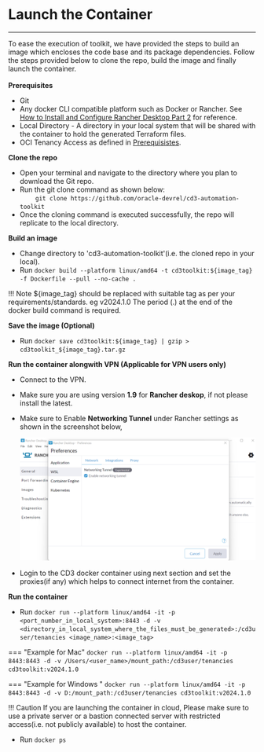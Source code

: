 # **Launch the Container**
---
To ease the execution of toolkit, we have provided the steps to build an image which encloses the code base and its package dependencies. Follow the steps provided below  to clone the repo, build the image and finally launch the container.
<br><br>
**Prerequisites**

* Git
* Any docker CLI compatible platform such as Docker or Rancher. See [How to Install and Configure Rancher Desktop Part 2](https://www.youtube.com/watch?v=2QNAOJpeJZc) for reference.
* Local Directory - A directory in your local system that will be shared with the container to hold the generated Terraform files.
* OCI Tenancy Access as defined in [Prerequisistes](prerequisites.md).

**Clone the repo**

* Open your terminal and navigate to the directory where you plan to download the Git repo.
* Run the git clone command as shown below:<br/>
&nbsp; &nbsp; &nbsp; &nbsp; ```git clone https://github.com/oracle-devrel/cd3-automation-toolkit```
* Once the cloning command is executed successfully, the repo will replicate to the local directory. 

**Build an image**

* Change directory to 'cd3-automation-toolkit'(i.e. the cloned repo in your local).
* Run ```docker build --platform linux/amd64 -t cd3toolkit:${image_tag} -f Dockerfile --pull --no-cache .```<br/>


!!! Note
	${image_tag} should be replaced with suitable tag as per your requirements/standards. eg v2024.1.0
	The period (.) at the end of the docker build command is required.

**Save the image (Optional)**

* Run  ```docker save cd3toolkit:${image_tag} | gzip > cd3toolkit_${image_tag}.tar.gz```

**Run the container alongwith VPN (Applicable for VPN users only)**

* Connect to the VPN.
* Make sure you are using version **1.9** for **Rancher deskop**, if not please install the latest.
* Make sure to Enable **Networking Tunnel** under Rancher settings as shown in the screenshot below,
  
     <img width="746" alt="image" src="/images/launchcontainer-1.png">
     
* Login to the CD3 docker container using next section and set the proxies(if any) which helps to connect internet from the container.

**Run the container**

* Run  ```docker run --platform linux/amd64 -it -p <port_number_in_local_system>:8443 -d -v <directory_in_local_system_where_the_files_must_be_generated>:/cd3user/tenancies <image_name>:<image_tag>```
  
=== "Example for Mac"
      ```docker run --platform linux/amd64 -it -p 8443:8443 -d -v /Users/<user_name>/mount_path:/cd3user/tenancies cd3toolkit:v2024.1.0```

=== "Example for Windows "
      ```docker run --platform linux/amd64 -it -p 8443:8443 -d -v D:/mount_path:/cd3user/tenancies cd3toolkit:v2024.1.0```
  
!!! Caution 
    If you are launching the container in cloud, Please make sure to use a private server or a bastion connected server with restricted access(i.e. not publicly available) to host the container.

* Run  ```docker ps```

